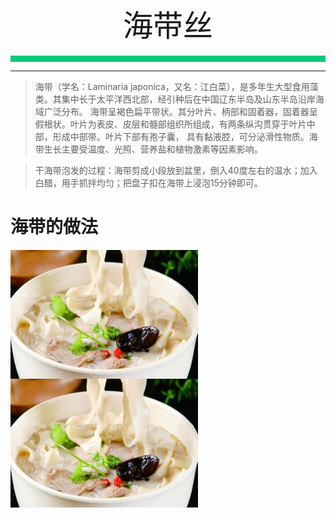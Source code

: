 <div align="center">
    <font face="黑体" size="8">海带丝</font>
</div></br>
<div style="background-color: #00CA79;height: 10px"></div>

___
> 海带（学名：Laminaria japonica，又名：江白菜），是多年生大型食用藻类。其集中长于太平洋西北部，经引种后在中国辽东半岛及山东半岛沿岸海域广泛分布。
海带呈褐色扁平带状。其分叶片、柄部和固着器，固着器呈假根状。叶片为表皮、皮层和髓部组织所组成，有两条纵沟贯穿于叶片中部，形成中部带。叶片下部有孢子囊，
具有黏液腔，可分泌滑性物质。海带生长主要受温度、光照、营养盐和植物激素等因素影响。

> 干海带泡发的过程：海带剪成小段放到盆里，倒入40度左右的温水；加入白醋，用手抓拌均匀；把盘子扣在海带上浸泡15分钟即可。 

# 海带的做法
<div>
<img src="./img/huimian.png" width="300" height="206" alt="凉拌海带" align="left"></img>
<img src="./img/huimian.png" width="300" height="206" alt="凉拌海带" align="centre"></img>
</div>